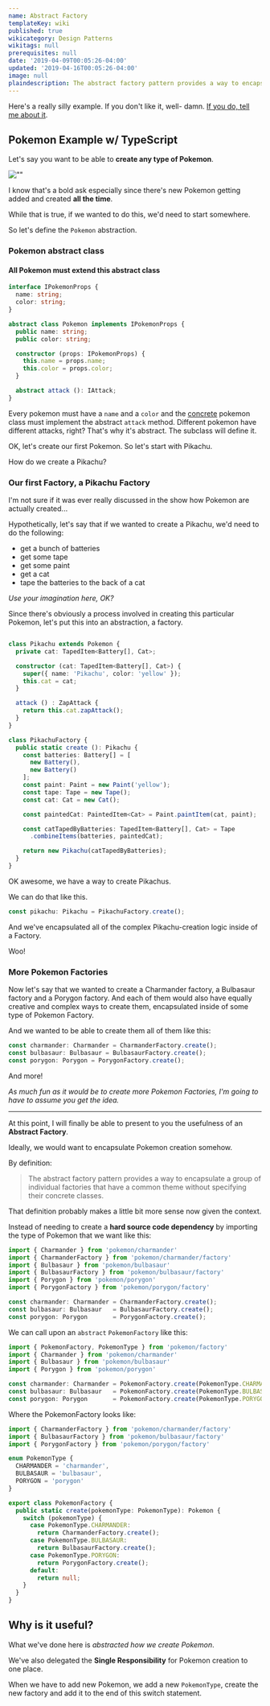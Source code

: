 ```yaml
---
name: Abstract Factory
templateKey: wiki
published: true
wikicategory: Design Patterns
wikitags: null
prerequisites: null
date: '2019-04-09T00:05:26-04:00'
updated: '2019-04-16T00:05:26-04:00'
image: null
plaindescription: The abstract factory pattern provides a way to encapsulate a group of individual factories that have a common theme without specifying their concrete classes.
---
```


Here's a really silly example. If you don't like it, well- damn. [If you do, tell me about it](https://twitter.com/stemmlerjs).

## Pokemon Example w/ TypeScript

Let's say you want to be able to **create any type of Pokemon**.

![""](/img/wiki/abstract-factory/Surprised-Pikachu.jpg)

I know that's a bold ask especially since there's new Pokemon getting added and created **all the time**. 

While that is true, if we wanted to do this, we'd need to start somewhere. 

So let's define the `Pokemon` abstraction.

### Pokemon abstract class
#### All Pokemon must extend this abstract class

```typescript
interface IPokemonProps {
  name: string;
  color: string;
}

abstract class Pokemon implements IPokemonProps {
  public name: string;
  public color: string;

  constructor (props: IPokemonProps) {
    this.name = props.name;
    this.color = props.color;
  }

  abstract attack (): IAttack;
}
```

Every pokemon must have a `name` and a `color` and the [concrete](/wiki/concrete-class) pokemon class must implement the abstract `attack` method. Different pokemon have different attacks, right? That's why it's abstract. The subclass will define it.

OK, let's create our first Pokemon. So let's start with Pikachu. 

How do we create a Pikachu?

### Our first Factory, a Pikachu Factory

I'm not sure if it was ever really discussed in the show how Pokemon are actually created...

Hypothetically, let's say that if we wanted to create a Pikachu, we'd need to do the following:

- get a bunch of batteries
- get some tape
- get some paint
- get a cat
- tape the batteries to the back of a cat

_Use your imagination here, OK?_

Since there's obviously a process involved in creating this particular Pokemon, let's put this into an abstraction, a factory.

```typescript

class Pikachu extends Pokemon {
  private cat: TapedItem<Battery[], Cat>;

  constructor (cat: TapedItem<Battery[], Cat>) {
    super({ name: 'Pikachu', color: 'yellow' });
    this.cat = cat;
  }

  attack () : ZapAttack {
    return this.cat.zapAttack();
  }
}

class PikachuFactory {
  public static create (): Pikachu {
    const batteries: Battery[] = [
      new Battery(),
      new Battery()
    ];
    const paint: Paint = new Paint('yellow');
    const tape: Tape = new Tape();
    const cat: Cat = new Cat();

    const paintedCat: PaintedItem<Cat> = Paint.paintItem(cat, paint);

    const catTapedByBatteries: TapedItem<Battery[], Cat> = Tape
      .combineItems(batteries, paintedCat);

    return new Pikachu(catTapedByBatteries);
  }
}

```

OK awesome, we have a way to create Pikachus.

We can do that like this.

```typescript
const pikachu: Pikachu = PikachuFactory.create();
```

And we've encapsulated all of the complex Pikachu-creation logic inside of a Factory.

Woo!

### More Pokemon Factories

Now let's say that we wanted to create a Charmander factory, a Bulbasaur factory and a Porygon factory. And each of them would also have equally creative and complex ways to create them, encapsulated inside of some type of Pokemon Factory.

And we wanted to be able to create them all of them like this:

```typescript
const charmander: Charmander = CharmanderFactory.create();
const bulbasaur: Bulbasaur = BulbasaurFactory.create();
const porygon: Porygon = PorygonFactory.create();
```

And more!

_As much fun as it would be to create more Pokemon Factories, I'm going to have to assume you get the idea._

*** 

At this point, I will finally be able to present to you the usefulness of an **Abstract Factory**.

Ideally, we would want to encapsulate Pokemon creation somehow. 

By definition:

> The abstract factory pattern provides a way to encapsulate a group of individual factories that have a common theme without specifying their concrete classes.

That definition probably makes a little bit more sense now given the context.

Instead of needing to create a **hard source code dependency** by importing the type of Pokemon that we want like this:

```typescript
import { Charmander } from 'pokemon/charmander'
import { CharmanderFactory } from 'pokemon/charmander/factory'
import { Bulbasaur } from 'pokemon/bulbasaur'
import { BulbasaurFactory } from 'pokemon/bulbasaur/factory'
import { Porygon } from 'pokemon/porygon'
import { PorygonFactory } from 'pokemon/porygon/factory'

const charmander: Charmander = CharmanderFactory.create();
const bulbasaur: Bulbasaur   = BulbasaurFactory.create();
const porygon: Porygon       = PorygonFactory.create();
```

We can call upon an `abstract` `PokemonFactory` like this:

```typescript
import { PokemonFactory, PokemonType } from 'pokemon/factory'
import { Charmander } from 'pokemon/charmander'
import { Bulbasaur } from 'pokemon/bulbasaur'
import { Porygon } from 'pokemon/porygon'

const charmander: Charmander = PokemonFactory.create(PokemonType.CHARMANDER);
const bulbasaur: Bulbasaur   = PokemonFactory.create(PokemonType.BULBASAUR);
const porygon: Porygon       = PokemonFactory.create(PokemonType.PORYGON);
```

Where the PokemonFactory looks like:

```typescript
import { CharmanderFactory } from 'pokemon/charmander/factory'
import { BulbasaurFactory } from 'pokemon/bulbasaur/factory'
import { PorygonFactory } from 'pokemon/porygon/factory'

enum PokemonType {
  CHARMANDER = 'charmander',
  BULBASAUR = 'bulbasaur',
  PORYGON = 'porygon'
}

export class PokemonFactory {
  public static create(pokemonType: PokemonType): Pokemon {
    switch (pokemonType) {
      case PokemonType.CHARMANDER:
        return CharmanderFactory.create();
      case PokemonType.BULBASAUR:
        return BulbasaurFactory.create();
      case PokemonType.PORYGON:
        return PorygonFactory.create();
      default:
        return null;
    }
  }
}
```

## <i class="far fa-smile"></i> Why is it useful?

What we've done here is _abstracted how we create Pokemon_.

We've also delegated the **Single Responsibility** for Pokemon creation to one place.

When we have to add new Pokemon, we add a new `PokemonType`, create the new factory and add it to the end of this switch statement.



